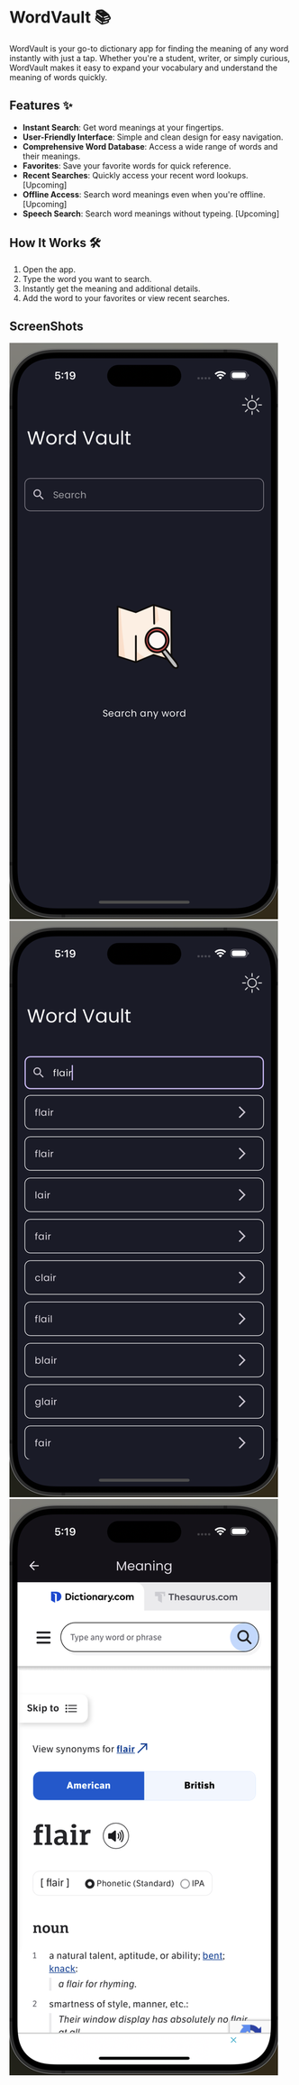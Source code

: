 # WordVault 📚

WordVault is your go-to dictionary app for finding the meaning of any word instantly with just a tap. Whether you're a student, writer, or simply curious, WordVault makes it easy to expand your vocabulary and understand the meaning of words quickly.

## Features ✨

- **Instant Search**: Get word meanings at your fingertips.
- **User-Friendly Interface**: Simple and clean design for easy navigation.
- **Comprehensive Word Database**: Access a wide range of words and their meanings.
- **Favorites**: Save your favorite words for quick reference.
- **Recent Searches**: Quickly access your recent word lookups. [Upcoming]
- **Offline Access**: Search word meanings even when you're offline. [Upcoming]
- **Speech Search**: Search word meanings without typeing. [Upcoming]

## How It Works 🛠️

1. Open the app.
2. Type the word you want to search.
3. Instantly get the meaning and additional details.
4. Add the word to your favorites or view recent searches.

## ScreenShots

![Home Screen](demo/demo_1.png)
![Home Screen](demo/demo_3.png)
![Home Screen](demo/demo_4.png)




